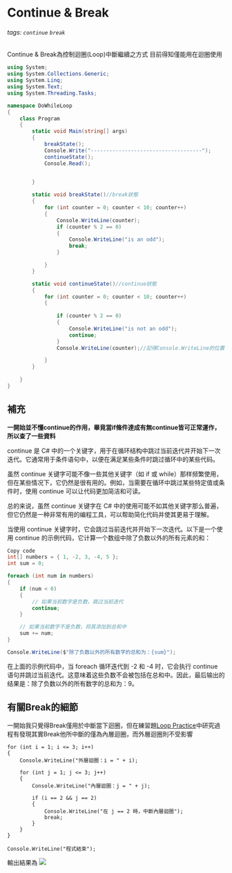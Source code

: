 # Continue & Break
###### tags: `continue` `break`

Continue & Break為控制迴圈(Loop)中斷繼續之方式
目前得知僅能用在迴圈使用

```csharp
using System;
using System.Collections.Generic;
using System.Linq;
using System.Text;
using System.Threading.Tasks;

namespace DoWhileLoop
{
    class Program
    {
        static void Main(string[] args)
        {
            breakState();
			Console.Write("------------------------------------");
			continueState();
			Console.Read();


		}
        
        static void breakState()//break狀態
        {
			for (int counter = 0; counter < 10; counter++)
			{
				Console.WriteLine(counter);
				if (counter % 2 == 0)
				{
					Console.WriteLine("is an odd");
					break;
				}

			}
		}

		static void continueState()//continue狀態
		{
			for (int counter = 0; counter < 10; counter++)
			{
				
				if (counter % 2 == 0)
				{
					Console.WriteLine("is not an odd");
					continue;
				}
				Console.WriteLine(counter);//記得Console.WriteLine的位置 若在前面則會先顯示數值後才會顯示 "is not an odd"

			}
		}
		
	}
}

```

## 補充
**一開始並不懂continue的作用，畢竟當if條件達成有無continue皆可正常運作，所以查了一些資料**

continue 是 C# 中的一个关键字，用于在循环结构中跳过当前迭代并开始下一次迭代。它通常用于条件语句中，以便在满足某些条件时跳过循环中的某些代码。

虽然 continue 关键字可能不像一些其他关键字（如 if 或 while）那样频繁使用，但在某些情况下，它仍然是很有用的。例如，当需要在循环中跳过某些特定值或条件时，使用 continue 可以让代码更加简洁和可读。

总的来说，虽然 continue 关键字在 C# 中的使用可能不如其他关键字那么普遍，但它仍然是一种非常有用的编程工具，可以帮助简化代码并使其更易于理解。

当使用 continue 关键字时，它会跳过当前迭代并开始下一次迭代。以下是一个使用 continue 的示例代码，它计算一个数组中除了负数以外的所有元素的和：

```csharp
Copy code
int[] numbers = { 1, -2, 3, -4, 5 };
int sum = 0;

foreach (int num in numbers)
{
    if (num < 0)
    {
        // 如果当前数字是负数，跳过当前迭代
        continue;
    }

    // 如果当前数字不是负数，将其添加到总和中
    sum += num;
}

Console.WriteLine($"除了负数以外的所有数字的总和为：{sum}");
```
在上面的示例代码中，当 foreach 循环迭代到 -2 和 -4 时，它会执行 continue 语句并跳过当前迭代。这意味着这些负数不会被包括在总和中。因此，最后输出的结果是：除了负数以外的所有数字的总和为：9。

## 有關Break的細節
一開始我只覺得Break僅用於中斷當下迴圈，但在練習題[Loop Practice](/jdRrRwafRuGUoHMxolCGNA)中研究過程有發現其實Break他所中斷的僅為內層迴圈，而外層迴圈則不受影響

```chsarp
for (int i = 1; i <= 3; i++)
{
    Console.WriteLine("外層迴圈：i = " + i);

    for (int j = 1; j <= 3; j++)
    {
        Console.WriteLine("內層迴圈：j = " + j);

        if (i == 2 && j == 2)
        {
            Console.WriteLine("在 j == 2 時，中斷內層迴圈");
            break;
        }
    }
}

Console.WriteLine("程式結束");

```
輸出結果為
![](https://hackmd.io/_uploads/HkvRRiG-2.png)



